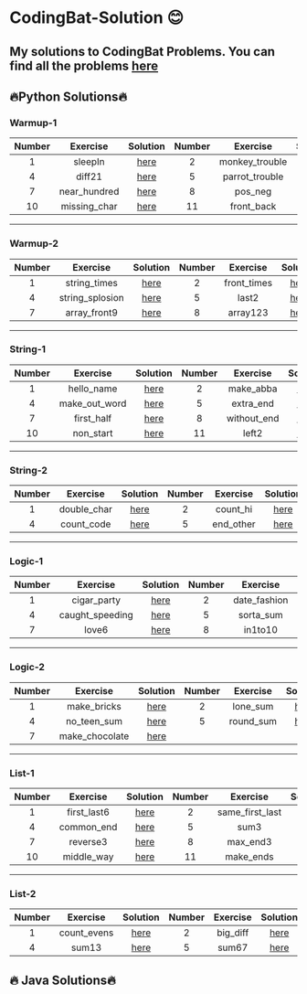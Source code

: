 # CodingBat-Solution 😊
My solutions to CodingBat Problems. You can find all the problems [here](https://codingbat.com/java)
---
## 🔥Python Solutions🔥
### Warmup-1
|**Number**| **Exercise** | **Solution** |**Number**| **Exercise** | **Solution** |**Number**| **Exercise** | **Solution** |
| :-----------: | :-----------: | :-----------: |  :-----------: | :-----------: | :-----------: | :-----------: | :-----------: | :-----------: | 
| 1 | sleepIn |[here](https://github.com/tramnhatquang/CodingBat-Solution/blob/main/Python/Warmup-1/sleep_in.py)|2| monkey_trouble|[here](https://github.com/tramnhatquang/CodingBat-Solution/blob/main/Python/Warmup-1/monkey_trouble.py) |3| sum_double |[here](https://github.com/tramnhatquang/CodingBat-Solution/blob/main/Python/Warmup-1/sum_double.py)
| 4 | diff21  |[here](https://github.com/tramnhatquang/CodingBat-Solution/blob/main/Python/Warmup-1/diff21.py) |5| parrot_trouble|[here](https://github.com/tramnhatquang/CodingBat-Solution/blob/main/Python/Warmup-1/parrot_trouble.py) |6 |makes10|[here](https://github.com/tramnhatquang/CodingBat-Solution/blob/main/Python/Warmup-1/makes10.py)
| 7| near_hundred  |[here](https://github.com/tramnhatquang/CodingBat-Solution/blob/main/Python/Warmup-1/near_hundred.py) |8| pos_neg |[here](https://github.com/tramnhatquang/CodingBat-Solution/blob/main/Python/Warmup-1/pos_neg.py) |9 |not_string|[here](https://github.com/tramnhatquang/CodingBat-Solution/blob/main/Python/Warmup-1/not_string.py)
| 10| missing_char  |[here](https://github.com/tramnhatquang/CodingBat-Solution/blob/main/Python/Warmup-1/missing_char.py) |11| front_back |[here](https://github.com/tramnhatquang/CodingBat-Solution/blob/main/Python/Warmup-1/front_back.py) |12|front3 |[here](https://github.com/tramnhatquang/CodingBat-Solution/blob/main/Python/Warmup-1/front3.py)
---
### Warmup-2
|**Number**| **Exercise** | **Solution** |**Number**| **Exercise** | **Solution** |**Number**| **Exercise** | **Solution** |
| :-----------: | :-----------: | :-----------: |  :-----------: | :-----------: | :-----------: | :-----------: | :-----------: | :-----------: | 
|1| string_times|[here](https://github.com/tramnhatquang/CodingBat-Solutions/blob/main/Python/Warmup-2/string_times.py) |2|front_times |[here](https://github.com/tramnhatquang/CodingBat-Solutions/blob/main/Python/Warmup-2/front_times.py) |3|string_bits|[here](https://github.com/tramnhatquang/CodingBat-Solutions/blob/main/Python/Warmup-2/string_bits.py) 
|4| string_splosion|[here](https://github.com/tramnhatquang/CodingBat-Solutions/blob/main/Python/Warmup-2/string_splosion.py)  |5|last2  |[here](https://github.com/tramnhatquang/CodingBat-Solutions/blob/main/Python/Warmup-2/last2.py) |6|array_count9|[here](https://github.com/tramnhatquang/CodingBat-Solutions/blob/main/Python/Warmup-2/array_count9.py) 
|7| array_front9| [here](https://github.com/tramnhatquang/CodingBat-Solutions/blob/main/Python/Warmup-2/array_front9.py) |8|array123 |[here](https://github.com/tramnhatquang/CodingBat-Solutions/blob/main/Python/Warmup-2/array123.py) |9|string_match |[here](https://github.com/tramnhatquang/CodingBat-Solutions/blob/main/Python/Warmup-2/string_match.py) 
---
### String-1
|**Number**| **Exercise** | **Solution** |**Number**| **Exercise** | **Solution** |**Number**| **Exercise** | **Solution** |
| :-----------: | :-----------: | :-----------: |  :-----------: | :-----------: | :-----------: | :-----------: | :-----------: | :-----------: | 
|1|hello_name|[here](https://github.com/tramnhatquang/CodingBat-Solutions/blob/main/Python/String-1/hello_name.py) |2|make_abba|[here](https://github.com/tramnhatquang/CodingBat-Solutions/blob/main/Python/String-1/make_abba.py) |3|make_tags|[here](https://github.com/tramnhatquang/CodingBat-Solutions/blob/main/Python/String-1/make_tags.py) 
|4|make_out_word|[here](https://github.com/tramnhatquang/CodingBat-Solutions/blob/main/Python/String-1/make_out_word.py) |5|extra_end|[here](https://github.com/tramnhatquang/CodingBat-Solutions/blob/main/Python/String-1/extra_end.py) |6|first_two|[here](https://github.com/tramnhatquang/CodingBat-Solutions/blob/main/Python/String-1/first_two.py) 
|7|first_half|[here](https://github.com/tramnhatquang/CodingBat-Solutions/blob/main/Python/String-1/first_half.py) |8|without_end|[here](https://github.com/tramnhatquang/CodingBat-Solutions/blob/main/Python/String-1/without_end.py) |9|combo_string|[here](https://github.com/tramnhatquang/CodingBat-Solutions/blob/main/Python/String-1/combo_string.py) 
|10|non_start|[here](https://github.com/tramnhatquang/CodingBat-Solutions/blob/main/Python/String-1/non_start.py) |11|left2|[here](https://github.com/tramnhatquang/CodingBat-Solutions/blob/main/Python/String-1/left2.py) |||
---
### String-2
|**Number**| **Exercise** | **Solution** |**Number**| **Exercise** | **Solution** |**Number**| **Exercise** | **Solution** |
| :-----------: | :-----------: | :-----------: |  :-----------: | :-----------: | :-----------: | :-----------: | :-----------: | :-----------: | 
|1|double_char|[here](https://github.com/tramnhatquang/CodingBat-Solutions/blob/main/Python/String-2/double_char.py)|2|count_hi|[here](https://github.com/tramnhatquang/CodingBat-Solutions/blob/main/Python/String-2/count_hi.py)|3|cat_dog|[here](https://github.com/tramnhatquang/CodingBat-Solutions/blob/main/Python/String-2/cat_dog.py)
|4|count_code|[here](https://github.com/tramnhatquang/CodingBat-Solutions/blob/main/Python/String-2/count_code.py)|5|end_other|[here](https://github.com/tramnhatquang/CodingBat-Solutions/blob/main/Python/String-2/end_other.py)|6|xyz_there|[here](https://github.com/tramnhatquang/CodingBat-Solutions/blob/main/Python/String-2/xyz_there.py)
---
### Logic-1
|**Number**| **Exercise** | **Solution** |**Number**| **Exercise** | **Solution** |**Number**| **Exercise** | **Solution** |
| :-----------: | :-----------: | :-----------: |  :-----------: | :-----------: | :-----------: | :-----------: | :-----------: | :-----------: | 
|1|cigar_party |[here](https://github.com/tramnhatquang/CodingBat-Solutions/blob/main/Python/Logic-1/cigar_party.py)|2|date_fashion|[here](https://github.com/tramnhatquang/CodingBat-Solutions/blob/main/Python/Logic-1/date_fashion.py)|3|squirrel_play|[here](https://github.com/tramnhatquang/CodingBat-Solutions/blob/main/Python/Logic-1/squirrel_play.py)
|4|caught_speeding|[here](https://github.com/tramnhatquang/CodingBat-Solutions/blob/main/Python/Logic-1/caught_speeding.py)|5|sorta_sum|[here](https://github.com/tramnhatquang/CodingBat-Solutions/blob/main/Python/Logic-1/sorta_sum.py)|6|alarm_clock|[here](https://github.com/tramnhatquang/CodingBat-Solutions/blob/main/Python/Logic-1/alarm_clock.py)
|7|love6|[here](https://github.com/tramnhatquang/CodingBat-Solutions/blob/main/Python/Logic-1/love6.py)|8|in1to10|[here](https://github.com/tramnhatquang/CodingBat-Solutions/blob/main/Python/Logic-1/in1to10.py)|9|near_ten|[here](https://github.com/tramnhatquang/CodingBat-Solutions/blob/main/Python/Logic-1/near_ten.py)
---
### Logic-2
|**Number**| **Exercise** | **Solution** |**Number**| **Exercise** | **Solution** |**Number**| **Exercise** | **Solution** |
| :-----------: | :-----------: | :-----------: |  :-----------: | :-----------: | :-----------: | :-----------: | :-----------: | :-----------: | 
|1|make_bricks|[here](https://github.com/tramnhatquang/CodingBat-Solutions/blob/main/Python/Logic-2/make_bricks.py)|2|lone_sum|[here](https://github.com/tramnhatquang/CodingBat-Solutions/blob/main/Python/Logic-2/lone_sum.py)|3|lucky_sum|[here](https://github.com/tramnhatquang/CodingBat-Solutions/blob/main/Python/Logic-2/lucky_sum.py)
|4|no_teen_sum|[here](https://github.com/tramnhatquang/CodingBat-Solutions/blob/main/Python/Logic-2/no_teen_sum.py)|5|round_sum|[here](https://github.com/tramnhatquang/CodingBat-Solutions/blob/main/Python/Logic-2/round_sum.py)|6|close_far|[here](https://github.com/tramnhatquang/CodingBat-Solutions/blob/main/Python/Logic-2/close_far.py)
|7|make_chocolate|[here](https://github.com/tramnhatquang/CodingBat-Solutions/blob/main/Python/Logic-2/make_chocolate.py)||||||
---
### List-1
|**Number**| **Exercise** | **Solution** |**Number**| **Exercise** | **Solution** |**Number**| **Exercise** | **Solution** |
| :-----------: | :-----------: | :-----------: |  :-----------: | :-----------: | :-----------: | :-----------: | :-----------: | :-----------: | 
|1|first_last6|[here](https://github.com/tramnhatquang/CodingBat-Solutions/blob/main/Python/List-1/first_last6.py)|2|same_first_last |[here](https://github.com/tramnhatquang/CodingBat-Solutions/blob/main/Python/List-1/same_first_last.py)|3|make_pi|[here](https://github.com/tramnhatquang/CodingBat-Solutions/blob/main/Python/List-1/make_pi.py)
|4|common_end|[here](https://github.com/tramnhatquang/CodingBat-Solutions/blob/main/Python/List-1/common_end.py)|5|sum3|[here](https://github.com/tramnhatquang/CodingBat-Solutions/blob/main/Python/List-1/sum3.py)|6|rotate_left3|[here](https://github.com/tramnhatquang/CodingBat-Solutions/blob/main/Python/List-1/rotate_left3.py)
|7|reverse3|[here](https://github.com/tramnhatquang/CodingBat-Solutions/blob/main/Python/List-1/reverse3.py)|8|max_end3|[here](https://github.com/tramnhatquang/CodingBat-Solutions/blob/main/Python/List-1/max_end3.py)|9|sum2|[here](https://github.com/tramnhatquang/CodingBat-Solutions/blob/main/Python/List-1/sum2.py)
|10|middle_way|[here](https://github.com/tramnhatquang/CodingBat-Solutions/blob/main/Python/List-1/middle_way.py)|11|make_ends|[here](https://github.com/tramnhatquang/CodingBat-Solutions/blob/main/Python/List-1/make_ends.py)|12|has23|[here](https://github.com/tramnhatquang/CodingBat-Solutions/blob/main/Python/List-1/has23.py)
---
### List-2
|**Number**| **Exercise** | **Solution** |**Number**| **Exercise** | **Solution** |**Number**| **Exercise** | **Solution** |
| :-----------: | :-----------: | :-----------: |  :-----------: | :-----------: | :-----------: | :-----------: | :-----------: | :-----------: | 
|1|count_evens|[here](https://github.com/tramnhatquang/CodingBat-Solutions/blob/main/Python/List-2/count_evens.py)|2|big_diff|[here](https://github.com/tramnhatquang/CodingBat-Solutions/blob/main/Python/List-2/big_diff.py)|3|centered_average|[here](https://github.com/tramnhatquang/CodingBat-Solutions/blob/main/Python/List-2/centered_average.py)
|4|sum13|[here](https://github.com/tramnhatquang/CodingBat-Solutions/blob/main/Python/List-2/sum13.py)|5|sum67|[here](https://github.com/tramnhatquang/CodingBat-Solutions/blob/main/Python/List-2/sum67.py)|6|has22|[here](https://github.com/tramnhatquang/CodingBat-Solutions/blob/main/Python/List-2/has22.py)
## 🔥 Java Solutions🔥